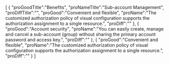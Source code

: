 [
	{
		"proGoodTitle":"Benefits",
		"proNameTitle":"Sub-account Management",
		"proDiffTitle":"",
		"proGood":"Convenient and flexible",
		"proName":"The customized authorization policy of visual configuration supports the authorization assignment to a single resource.",
		"proDiff":""
	},
	{
		"proGood":"Account security",
		"proName":"You can easily create, manage and cancel a sub-account (group) without sharing the primary account password and access key.",
		"proDiff":""
	},
	{
		"proGood":"Convenient and flexible",
		"proName":"The customized authorization policy of visual configuration supports the authorization assignment to a single resource.",
		"proDiff":""
	}
]